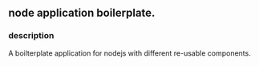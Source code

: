 ## node application boilerplate.

### description
A boilterplate application for nodejs with different re-usable components.
